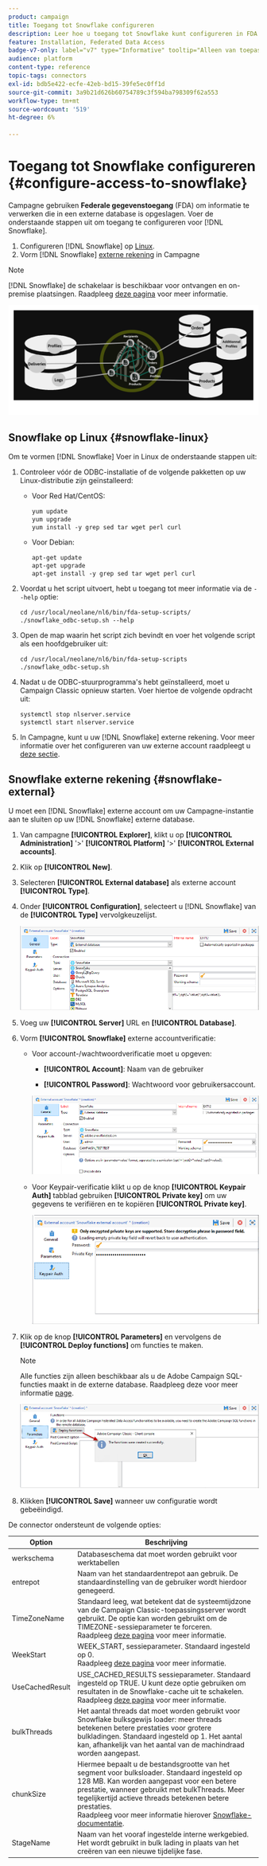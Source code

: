 ```yaml
---
product: campaign
title: Toegang tot Snowflake configureren
description: Leer hoe u toegang tot Snowflake kunt configureren in FDA
feature: Installation, Federated Data Access
badge-v7-only: label="v7" type="Informative" tooltip="Alleen van toepassing op Campaign Classic v7"
audience: platform
content-type: reference
topic-tags: connectors
exl-id: bdb5e422-ecfe-42eb-bd15-39fe5ec0ff1d
source-git-commit: 3a9b21d626b60754789c3f594ba798309f62a553
workflow-type: tm+mt
source-wordcount: '519'
ht-degree: 6%

---
```


# Toegang tot Snowflake configureren {#configure-access-to-snowflake}



Campagne gebruiken **Federale gegevenstoegang** (FDA) om informatie te verwerken die in een externe database is opgeslagen. Voer de onderstaande stappen uit om toegang te configureren voor [!DNL Snowflake].

1. Configureren [!DNL Snowflake] op [Linux](#snowflake-linux).
1. Vorm [!DNL Snowflake] [externe rekening](#snowflake-external) in Campagne

>[!NOTE]
>
>[!DNL Snowflake] de schakelaar is beschikbaar voor ontvangen en on-premise plaatsingen. Raadpleeg [deze pagina](../../installation/using/capability-matrix.md) voor meer informatie.

![](assets/snowflake_3.png)

## Snowflake op Linux {#snowflake-linux}

Om te vormen [!DNL Snowflake] Voer in Linux de onderstaande stappen uit:

1. Controleer vóór de ODBC-installatie of de volgende pakketten op uw Linux-distributie zijn geïnstalleerd:

   * Voor Red Hat/CentOS:

     ```
     yum update
     yum upgrade
     yum install -y grep sed tar wget perl curl
     ```

   * Voor Debian:

     ```
     apt-get update
     apt-get upgrade
     apt-get install -y grep sed tar wget perl curl
     ```

1. Voordat u het script uitvoert, hebt u toegang tot meer informatie via de `--help` optie:

   ```
   cd /usr/local/neolane/nl6/bin/fda-setup-scripts/
   ./snowflake_odbc-setup.sh --help
   ```

1. Open de map waarin het script zich bevindt en voer het volgende script als een hoofdgebruiker uit:

   ```
   cd /usr/local/neolane/nl6/bin/fda-setup-scripts
   ./snowflake_odbc-setup.sh
   ```

1. Nadat u de ODBC-stuurprogramma&#39;s hebt geïnstalleerd, moet u Campaign Classic opnieuw starten. Voer hiertoe de volgende opdracht uit:

   ```
   systemctl stop nlserver.service
   systemctl start nlserver.service
   ```

1. In Campagne, kunt u uw [!DNL Snowflake] externe rekening. Voor meer informatie over het configureren van uw externe account raadpleegt u [deze sectie](#snowflake-external).

## Snowflake externe rekening {#snowflake-external}

U moet een [!DNL Snowflake] externe account om uw Campagne-instantie aan te sluiten op uw [!DNL Snowflake] externe database.

1. Van campagne **[!UICONTROL Explorer]**, klikt u op **[!UICONTROL Administration]** &#39;>&#39; **[!UICONTROL Platform]** &#39;>&#39; **[!UICONTROL External accounts]**.

1. Klik op **[!UICONTROL New]**.

1. Selecteren **[!UICONTROL External database]** als externe account **[!UICONTROL Type]**.

1. Onder **[!UICONTROL Configuration]**, selecteert u [!DNL Snowflake] van de **[!UICONTROL Type]** vervolgkeuzelijst.

   ![](assets/snowflake_5.png)

1. Voeg uw **[!UICONTROL Server]** URL en **[!UICONTROL Database]**.

1. Vorm **[!UICONTROL Snowflake]** externe accountverificatie:

   * Voor account-/wachtwoordverificatie moet u opgeven:

      * **[!UICONTROL Account]**: Naam van de gebruiker

      * **[!UICONTROL Password]**: Wachtwoord voor gebruikersaccount.

     ![](assets/snowflake.png)

   * Voor Keypair-verificatie klikt u op de knop **[!UICONTROL Keypair Auth]** tabblad gebruiken **[!UICONTROL Private key]** om uw gegevens te verifiëren en te kopiëren **[!UICONTROL Private key]**.

     ![](assets/snowflake_4.png)

1. Klik op de knop **[!UICONTROL Parameters]** en vervolgens de **[!UICONTROL Deploy functions]** om functies te maken.

   >[!NOTE]
   >
   >Alle functies zijn alleen beschikbaar als u de Adobe Campaign SQL-functies maakt in de externe database. Raadpleeg deze voor meer informatie [page](../../configuration/using/adding-additional-sql-functions.md).

   ![](assets/snowflake_2.png)

1. Klikken **[!UICONTROL Save]** wanneer uw configuratie wordt gebeëindigd.

De connector ondersteunt de volgende opties:

| Option | Beschrijving |
|---|---|
| werkschema | Databaseschema dat moet worden gebruikt voor werktabellen |
| entrepot | Naam van het standaardentrepot aan gebruik. De standaardinstelling van de gebruiker wordt hierdoor genegeerd. |
| TimeZoneName | Standaard leeg, wat betekent dat de systeemtijdzone van de Campaign Classic-toepassingsserver wordt gebruikt. De optie kan worden gebruikt om de TIMEZONE-sessieparameter te forceren. <br>Raadpleeg [deze pagina](https://docs.snowflake.net/manuals/sql-reference/parameters.html#timezone) voor meer informatie. |
| WeekStart | WEEK_START, sessieparameter. Standaard ingesteld op 0. <br>Raadpleeg [deze pagina](https://docs.snowflake.com/en/sql-reference/parameters.html#week-start) voor meer informatie. |
| UseCachedResult | USE_CACHED_RESULTS sessieparameter. Standaard ingesteld op TRUE. U kunt deze optie gebruiken om resultaten in de Snowflake-cache uit te schakelen. <br>Raadpleeg [deze pagina](https://docs.snowflake.net/manuals/user-guide/querying-persisted-results.html) voor meer informatie. |
| bulkThreads | Het aantal threads dat moet worden gebruikt voor Snowflake bulksgewijs loader: meer threads betekenen betere prestaties voor grotere bulkladingen. Standaard ingesteld op 1. Het aantal kan, afhankelijk van het aantal van de machindraad worden aangepast. |
| chunkSize | Hiermee bepaalt u de bestandsgrootte van het segment voor bulksloader. Standaard ingesteld op 128 MB. Kan worden aangepast voor een betere prestatie, wanneer gebruikt met bulkThreads. Meer tegelijkertijd actieve threads betekenen betere prestaties. <br>Raadpleeg voor meer informatie hierover [Snowflake-documentatie](https://docs.snowflake.net/manuals/sql-reference/sql/put.html). |
| StageName | Naam van het vooraf ingestelde interne werkgebied. Het wordt gebruikt in bulk lading in plaats van het creëren van een nieuwe tijdelijke fase. |

